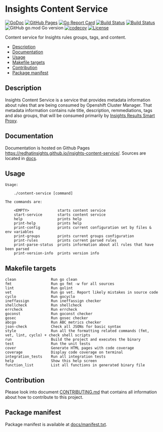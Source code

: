 # Insights Content Service

[![GoDoc](https://godoc.org/github.com/RedHatInsights/insights-content-service?status.svg)](https://godoc.org/github.com/RedHatInsights/insights-content-service)
[![GitHub Pages](https://img.shields.io/badge/%20-GitHub%20Pages-informational)](https://redhatinsights.github.io/insights-content-service/)
[![Go Report Card](https://goreportcard.com/badge/github.com/RedHatInsights/insights-content-service)](https://goreportcard.com/report/github.com/RedHatInsights/insights-content-service)
[![Build Status](https://ci.ext.devshift.net/buildStatus/icon?job=RedHatInsights-insights-content-service-gh-build-master)](https://ci.ext.devshift.net/job/RedHatInsights-insights-content-service-gh-build-master/)
[![Build Status](https://travis-ci.org/RedHatInsights/insights-content-service.svg?branch=master)](https://travis-ci.org/RedHatInsights/insights-content-service)
![GitHub go.mod Go version](https://img.shields.io/github/go-mod/go-version/RedHatInsights/insights-content-service)
[![codecov](https://codecov.io/gh/RedHatInsights/insights-content-service/branch/master/graph/badge.svg)](https://codecov.io/gh/RedHatInsights/insights-content-service)
[![License](https://img.shields.io/badge/license-Apache-blue)](https://github.com/RedHatInsights/insights-content-service/blob/master/LICENSE)

Content service for Insights rules groups, tags, and content.

<!-- vim-markdown-toc GFM -->

* [Description](#description)
* [Documentation](#documentation)
* [Usage](#usage)
* [Makefile targets](#makefile-targets)
* [Contribution](#contribution)
* [Package manifest](#package-manifest)

<!-- vim-markdown-toc -->



## Description

Insights Content Service is a service that provides metadata information about rules that are being
consumed by Openshift Cluster Manager. That metadata information contains rule title, description,
remmediations, tags and also groups, that will be consumed primarily by
[Insights Results Smart Proxy](https://github.com/RedHatInsights/insights-results-smart-proxy).

## Documentation

Documentation is hosted on Github Pages <https://redhatinsights.github.io/insights-content-service/>.
Sources are located in [docs](https://github.com/RedHatInsights/insights-content-service/tree/master/docs).

## Usage

```
Usage:

    ./content-service [command]

The commands are:

    <EMPTY>             starts content service
    start-service       starts content service
    help                prints help
    print-help          prints help
    print-config        prints current configuration set by files & env variables
    print-groups        prints current groups configuration
    print-rules         prints current parsed rules
    print-parse-status  prints information about all rules that have been parsed
    print-version-info  prints version info

```

## Makefile targets

```
clean                Run go clean
fmt                  Run go fmt -w for all sources
lint                 Run golint
vet                  Run go vet. Report likely mistakes in source code
cyclo                Run gocyclo
ineffassign          Run ineffassign checker
shellcheck           Run shellcheck
errcheck             Run errcheck
goconst              Run goconst checker
gosec                Run gosec checker
abcgo                Run ABC metrics checker
json-check           Check all JSONs for basic syntax
style                Run all the formatting related commands (fmt, vet, lint, cyclo) + check shell scripts
run                  Build the project and executes the binary
test                 Run the unit tests
cover                Generate HTML pages with code coverage
coverage             Display code coverage on terminal
integration_tests    Run all integration tests
help                 Show this help screen
function_list        List all functions in generated binary file
```

## Contribution

Please look into document [CONTRIBUTING.md](CONTRIBUTING.md) that contains all information about how to
contribute to this project.

## Package manifest

Package manifest is available at [docs/manifest.txt](docs/manifest.txt).
